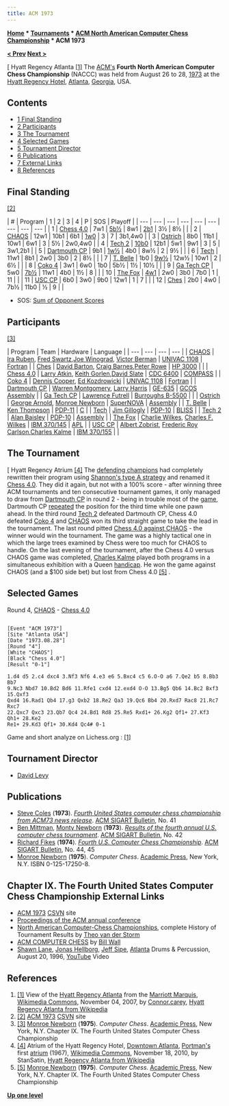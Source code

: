 ```yaml
---
title: ACM 1973
---
```

**[Home](Home "Home") * [Tournaments](Tournaments_and_Matches "Tournaments and Matches") * [ACM North American Computer Chess Championship](ACM_North_American_Computer_Chess_Championship "ACM North American Computer Chess Championship") * ACM 1973**

**[\< Prev](ACM_1972 "ACM 1972") [Next >](ACM_1974 "ACM 1974")**

\[ Hyatt Regency Atlanta <a id="cite-note-1" href="#cite-ref-1">[1]</a>
The [ACM's](ACM "ACM") **Fourth North American Computer Chess Championship** (NACCC) was held from August 26 to 28, [1973](Timeline#1973 "Timeline") at the [Hyatt Regency Hotel](https://en.wikipedia.org/wiki/Hyatt_Regency_Atlanta), [Atlanta](https://en.wikipedia.org/wiki/Atlanta%2C_Georgia), [Georgia](https://en.wikipedia.org/wiki/Georgia_%28U.S._state%29), USA.

## Contents

- [1 Final Standing](#final-standing)
- [2 Participants](#participants)
- [3 The Tournament](#the-tournament)
- [4 Selected Games](#selected-games)
- [5 Tournament Director](#tournament-director)
- [6 Publications](#publications)
- [7 External Links](#external-links)
- [8 References](#references)

## Final Standing

<a id="cite-note-2" href="#cite-ref-2">[2]</a>

|  #
|  Program
|  1
|  2
|  3
|  4
|  P
|  SOS
|  Playoff
|
| --- | --- | --- | --- | --- | --- | --- | --- | --- |
|  1
| [Chess 4.0](</Chess_(Program)> "Chess (Program)") |  7w1
| [5b½](Dartmouth_CP#ChallengingChess "Dartmouth CP") |  8w1
| [2b1](#r4) |  3½
|  8½
|  |
|  2
| [CHAOS](CHAOS "CHAOS") |  12w1
|  10b1
|  6b1
| [1w0](#r4) |  3
|  7
|  3b1,4w0
|
|  3
| [Ostrich](Ostrich "Ostrich") |  8b0
|  11b1
|  10w1
|  6w1
|  3
|  5½
|  2w0,4w0
|
|  4
| [Tech 2](Tech#Tech2 "Tech") | [10b0](The_Fox#TheFoxTech2 "The Fox") |  12b1
|  5w1
|  9w1
|  3
|  5
|  3w1,2b1
|
|  5
| [Dartmouth CP](Dartmouth_CP "Dartmouth CP") |  9b1
| [1w½](Dartmouth_CP#ChallengingChess "Dartmouth CP") |  4b0
|  8w½
|  2
|  9½
|  |
|  6
| [Tech](Tech "Tech") |  11w1
|  8b1
|  2w0
|  3b0
|  2
|  8½
|  |
|  7
| [T. Belle](Belle "Belle") |  1b0
| [9w½](Ga_Tech_CP#R2 "Ga Tech CP") |  12w½
|  10w1
|  2
|  6½
|  |
|  8
| [Coko 4](Coko "Coko") |  3w1
|  6w0
|  1b0
|  5b½
|  1½
|  10½
|  |
|  9
| [Ga Tech CP](Ga_Tech_CP "Ga Tech CP") |  5w0
| [7b½](Ga_Tech_CP#R2 "Ga Tech CP") |  11w1
|  4b0
|  1½
|  8
|  |
|  10
| [The Fox](The_Fox "The Fox") | [4w1](The_Fox#TheFoxTech2 "The Fox") |  2w0
|  3b0
|  7b0
|  1
|  11
|  |
|  11
| [USC CP](USC_CP "USC CP") |  6b0
|  3w0
|  9b0
|  12w1
|  1
|  7
|  |
|  12
| [Ches](Ches "Ches") |  2b0
|  4w0
|  7b½
|  11b0
|  ½
|  9
|  |

- SOS: [Sum of Opponent Scores](https://en.wikipedia.org/wiki/Buchholz_system)

## Participants

<a id="cite-note-3" href="#cite-ref-3">[3]</a>

|  Program
|  Team
|  Hardware
|  Language
|
| --- | --- | --- | --- |
| [CHAOS](CHAOS "CHAOS") | [Ira Ruben](Ira_Ruben "Ira Ruben"), [Fred Swartz](Fred_Swartz "Fred Swartz"),[Joe Winograd](Joe_Winograd "Joe Winograd"), [Victor Berman](Victor_Berman "Victor Berman") | [UNIVAC 1108](UNIVAC_1100 "UNIVAC 1100") | [Fortran](Fortran "Fortran") |
| [Ches](Ches "Ches") | [David Barton](index.php?title=David_Barton&action=edit&redlink=1 "David Barton (page does not exist)"), [Craig Barnes](Craig_Barnes "Craig Barnes"),[Peter Rowe](index.php?title=Peter_Rowe&action=edit&redlink=1 "Peter Rowe (page does not exist)") | [HP 3000](index.php?title=HP_3000&action=edit&redlink=1 "HP 3000 (page does not exist)") |  |
| [Chess 4.0](</Chess_(Program)> "Chess (Program)") | [Larry Atkin](Larry_Atkin "Larry Atkin"), [Keith Gorlen](Keith_Gorlen "Keith Gorlen"),[David Slate](David_Slate "David Slate") | [CDC 6400](CDC_6600 "CDC 6600") | [COMPASS](Assembly "Assembly") |
| [Coko 4](Coko "Coko") | [Dennis Cooper](Dennis_Cooper "Dennis Cooper"), [Ed Kozdrowicki](Ed_Kozdrowicki "Ed Kozdrowicki") | [UNIVAC 1108](UNIVAC_1100 "UNIVAC 1100") | [Fortran](Fortran "Fortran") |
| [Dartmouth CP](Dartmouth_CP "Dartmouth CP") | [Warren Montgomery](Warren_Montgomery "Warren Montgomery"), [Larry Harris](Larry_Harris "Larry Harris") | [GE-635](Honeywell_6000 "Honeywell 6000") | [GCOS](https://en.wikipedia.org/wiki/General_Comprehensive_Operating_System) [Assembly](Assembly "Assembly") |
| [Ga Tech CP](Ga_Tech_CP "Ga Tech CP") | [Lawrence Futrell](Lawrence_Futrell "Lawrence Futrell") | [Burroughs B-5500](Burroughs_B-5500 "Burroughs B-5500") |  |
| [Ostrich](Ostrich "Ostrich") | [George Arnold](George_Arnold "George Arnold"), [Monroe Newborn](Monroe_Newborn "Monroe Newborn") | [SuperNOVA](Nova#SuperNOVA "Nova") | [Assembly](Assembly "Assembly") |
| [T. Belle](Belle "Belle") | [Ken Thompson](Ken_Thompson "Ken Thompson") | [PDP-11](PDP-11 "PDP-11") | [C](C "C") |
| [Tech](Tech "Tech") | [Jim Gillogly](James_Gillogly "James Gillogly") | [PDP-10](PDP-10 "PDP-10") | [BLISS](https://en.wikipedia.org/wiki/BLISS) |
| [Tech 2](Tech#Tech2 "Tech") | [Alan Baisley](Alan_Baisley "Alan Baisley") | [PDP-10](PDP-10 "PDP-10") | [Assembly](Assembly "Assembly") |
| [The Fox](The_Fox "The Fox") | [Charlie Wilkes](Charlie_Wilkes "Charlie Wilkes"), [Charles F. Wilkes](Charles_F._Wilkes "Charles F. Wilkes") | [IBM 370/145](IBM_370 "IBM 370") | [APL](index.php?title=APL&action=edit&redlink=1 "APL (page does not exist)") |
| [USC CP](USC_CP "USC CP") | [Albert Zobrist](Albert_Zobrist "Albert Zobrist"), [Frederic Roy Carlson](Frederic_Roy_Carlson "Frederic Roy Carlson"),[Charles Kalme](Charles_Kalme "Charles Kalme") | [IBM 370/155](IBM_370 "IBM 370") |  |

## The Tournament

\[ Hyatt Regency Atrium <a id="cite-note-4" href="#cite-ref-4">[4]</a>
The [defending champions](ACM_1972 "ACM 1972") had completely rewritten their program using [Shannon's type A strategy](Type_A_Strategy "Type A Strategy") and renamed it [Chess 4.0](</Chess_(Program)> "Chess (Program)"). They did it again, but not with a 100% score - after winning three ACM tournaments and ten consecutive tournament games, it only managed to draw from [Dartmouth CP](Dartmouth_CP "Dartmouth CP") in round 2 - being in trouble most of the [game](Dartmouth_CP#ChallengingChess "Dartmouth CP"), Dartmouth CP [repeated](Repetitions "Repetitions") the position for the third time while one pawn ahead. In the third round [Tech 2](Tech#Tech2 "Tech") defeated Dartmouth CP, Chess 4.0 defeated [Coko 4](Coko "Coko") and [CHAOS](CHAOS "CHAOS") won its third straight game to take the lead in the tournament. The last round pitted [Chess 4.0 against CHAOS](#r4) - the winner would win the tournament. The game was a highly tactical one in which the large trees examined by Chess were too much for CHAOS to handle. On the last evening of the tournament, after the Chess 4.0 versus CHAOS game was completed, [Charles Kalme](Charles_Kalme "Charles Kalme") played both programs in a simultaneous exhibition with a Queen [handicap](https://en.wikipedia.org/wiki/Chess_handicap). He won the game against CHAOS (and a $100 side bet) but lost from Chess 4.0 <a id="cite-note-5" href="#cite-ref-5">[5]</a> .

## Selected Games

Round 4, [CHAOS](CHAOS "CHAOS") - [Chess 4.0](</Chess_(Program)> "Chess (Program)")

```

[Event "ACM 1973"]
[Site "Atlanta USA"]
[Date "1973.08.28"]
[Round "4"]
[White "CHAOS"]
[Black "Chess 4.0"]
[Result "0-1"]

1.d4 d5 2.c4 dxc4 3.Nf3 Nf6 4.e3 e6 5.Bxc4 c5 6.O-O a6 7.Qe2 b5 8.Bb3 Bb7
9.Nc3 Nbd7 10.Bd2 Bd6 11.Rfe1 cxd4 12.exd4 O-O 13.Bg5 Qb6 14.Bc2 Bxf3 15.Qxf3
Qxd4 16.Rad1 Qb4 17.g3 Qxb2 18.Re2 Qa3 19.Qc6 Bb4 20.Rxd7 Rac8 21.Rc7 Rxc7
22.Qxc7 Qxc3 23.Qb7 Qc4 24.Bd1 Rd8 25.Re5 Rxd1+ 26.Kg2 Qf1+ 27.Kf3 Qh1+ 28.Ke2
Re1+ 29.Kd3 Qf1+ 30.Kd4 Qc4# 0-1

```

Game and short analyze on Lichess.org : [[1]](https://en.lichess.org/kVgFAOTq)

## Tournament Director

- [David Levy](David_Levy "David Levy")

## Publications

- [Steve Coles](L._Stephen_Coles "L. Stephen Coles") (**1973**). *[Fourth United States computer chess championship from ACM73 news release](http://dl.acm.org/citation.cfm?id=1045171.1045175)*. [ACM SIGART Bulletin](ACM#SIG "ACM"), No. 41
- [Ben Mittman](Ben_Mittman "Ben Mittman"), [Monty Newborn](Monroe_Newborn "Monroe Newborn") (**1973**). *[Results of the fourth annual U.S. computer chess tournament](http://dl.acm.org/citation.cfm?id=1045181)*. [ACM SIGART Bulletin](ACM#SIG "ACM"), No. 42
- [Richard Fikes](Richard_Fikes "Richard Fikes") (**1974**). *[Fourth U.S. Computer Chess Championship](http://dl.acm.org/citation.cfm?id=1045183.1045188&coll=DL&dl=GUIDE&CFID=100074742&CFTOKEN=36442119)*. [ACM SIGART Bulletin](ACM#SIG "ACM"), No. 44, 45
- [Monroe Newborn](Monroe_Newborn "Monroe Newborn") (**1975**). *Computer Chess*. [Academic Press](https://en.wikipedia.org/wiki/Academic_Press), New York, N.Y. ISBN 0-125-17250-8.

## Chapter IX. The Fourth United States Computer Chess Championship External Links

- [ACM 1973](http://www.csvn.nl/index.php/historie/computer-computer/86-acm-1973) [CSVN](CSVN "CSVN") site
- [Proceedings of the ACM annual conference](http://portal.acm.org/toc.cfm?id=800192&coll=GUIDE&dl=GUIDE&type=proceeding&idx=SERIES324&part=series&WantType=Proceedings&title=ACM%2FCSC-ER&CFID=87593177&CFTOKEN=36310741)
- [North American Computer-Chess Championships](http://old.csvn.nl/ncc_hist.html), complete History of Tournament Results by [Theo van der Storm](Theo_van_der_Storm "Theo van der Storm")
- [ACM COMPUTER CHESS](http://ed-thelen.org/comp-hist/ACM-ComputerChessWall.html) by [Bill Wall](index.php?title=Bill_Wall&action=edit&redlink=1 "Bill Wall (page does not exist)")
- [Shawn Lane](Category:Shawn_Lane "Category:Shawn Lane"), [Jonas Hellborg](Category:Jonas_Hellborg "Category:Jonas Hellborg"), [Jeff Sipe](Category:Jeff_Sipe "Category:Jeff Sipe"), [Atlanta](https://en.wikipedia.org/wiki/Atlanta) Drums & Percussion, August 20, 1996, [YouTube](https://en.wikipedia.org/wiki/YouTube) Video

## References

1. <a id="cite-ref-1" href="#cite-note-1">[1]</a> View of the [Hyatt Regency Atlanta](https://en.wikipedia.org/wiki/Hyatt_Regency_Atlanta) from the [Marriott Marquis](https://en.wikipedia.org/wiki/Atlanta_Marriott_Marquis), [Wikimedia Commons](https://en.wikipedia.org/wiki/Wikimedia_Commons), November 04, 2007, by [Connor.carey](https://en.wikipedia.org/wiki/User:Connor.carey), [Hyatt Regency Atlanta from Wikipedia](https://en.wikipedia.org/wiki/Hyatt_Regency_Atlanta)
1. <a id="cite-ref-2" href="#cite-note-2">[2]</a> [ACM 1973](http://www.csvn.nl/index.php/historie/computer-computer/86-acm-1973) [CSVN](CSVN "CSVN") site
1. <a id="cite-ref-3" href="#cite-note-3">[3]</a> [Monroe Newborn](Monroe_Newborn "Monroe Newborn") (**1975**). *Computer Chess*. [Academic Press](https://en.wikipedia.org/wiki/Academic_Press), New York, N.Y. Chapter IX. The Fourth United States Computer Chess Championship
1. <a id="cite-ref-4" href="#cite-note-4">[4]</a> Atrium of the Hyatt Regency Hotel, [Downtown Atlanta](https://en.wikipedia.org/wiki/Downtown_Atlanta), [Portman's](Category:John_Portman "Category:John Portman") first [atrium](https://en.wikipedia.org/wiki/Atrium_%28architecture%29) (1967), [Wikimedia Commons](https://en.wikipedia.org/wiki/Wikimedia_Commons), November 18, 2010, by StanSatin, [Hyatt Regency Atlanta from Wikipedia](https://en.wikipedia.org/wiki/Hyatt_Regency_Atlanta)
1. <a id="cite-ref-5" href="#cite-note-5">[5]</a> [Monroe Newborn](Monroe_Newborn "Monroe Newborn") (**1975**). *Computer Chess*. [Academic Press](https://en.wikipedia.org/wiki/Academic_Press), New York, N.Y. Chapter IX. The Fourth United States Computer Chess Championship

**[Up one level](ACM_North_American_Computer_Chess_Championship "ACM North American Computer Chess Championship")**

